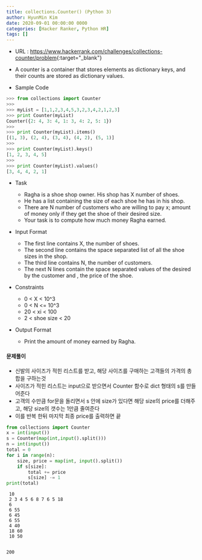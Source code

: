 ```yaml
---
title: collections.Counter() (Python 3)
author: HyunMin Kim
date: 2020-09-01 00:00:00 0000
categories: [Hacker Ranker, Python HR]
tags: []
---
```


- URL : <https://www.hackerrank.com/challenges/collections-counter/problem>{:target="_blank"}

- A counter is a container that stores elements as dictionary keys, and their counts are stored as dictionary values.
- Sample Code
```python
>>> from collections import Counter
>>> 
>>> myList = [1,1,2,3,4,5,3,2,3,4,2,1,2,3]
>>> print Counter(myList)
Counter({2: 4, 3: 4, 1: 3, 4: 2, 5: 1})
>>>
>>> print Counter(myList).items()
[(1, 3), (2, 4), (3, 4), (4, 2), (5, 1)]
>>> 
>>> print Counter(myList).keys()
[1, 2, 3, 4, 5]
>>> 
>>> print Counter(myList).values()
[3, 4, 4, 2, 1]
```

- Task
    - Ragha is a shoe shop owner. His shop has X number of shoes.
    - He has a list containing the size of each shoe he has in his shop.
    - There are N number of customers who are willing to pay x; amount of money only if they get the shoe of their desired size.
    - Your task is to compute how much money Ragha earned.

- Input Format
    - The first line contains X, the number of shoes.
    - The second line contains the space separated list of all the shoe sizes in the shop.
    - The third line contains N, the number of customers.
    - The next N lines contain the space separated values of the  desired by the customer and , the price of the shoe.

- Constraints
    - 0 < X < 10^3
    - 0 < N <= 10^3
    - 20 < xi < 100
    - 2 < shoe size < 20

- Output Format
    - Print the amount of money earned by Ragha.

#### 문제풀이
- 신발의 사이즈가 적힌 리스트를 받고, 해당 사이즈를 구매하는 고객들의 가격의 총합을 구하는것
- 사이즈가 적힌 리스트는 input으로 받으면서 Counter 함수로 dict 형태의 s를 만들어준다
- 고객의 수만큼 for문을 돌리면서 s 안에 size가 있다면 해당 size의 price를 더해주고, 해당 size의 갯수는 1만큼 줄여준다
- 이를 반복 한뒤 마지막 최종 price를 출력하면 끝


```python
from collections import Counter
x = int(input())
s = Counter(map(int,input().split()))
n = int(input())
total = 0
for i in range(n):
    size, price = map(int, input().split())
    if s[size]:
        total += price
        s[size] -= 1
print(total)
```

     10
     2 3 4 5 6 8 7 6 5 18
     6
     6 55
     6 45
     6 55
     4 40
     18 60
     10 50


    200
